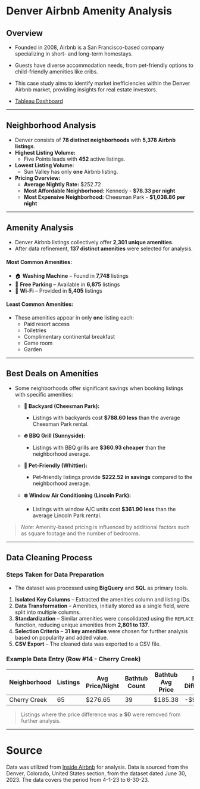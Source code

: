 # **Denver Airbnb Amenity Analysis**

## **Overview**  
- Founded in 2008, Airbnb is a San Francisco-based company specializing in short- and long-term homestays.  
- Guests have diverse accommodation needs, from pet-friendly options to child-friendly amenities like cribs.  
- This case study aims to identify market inefficiencies within the Denver Airbnb market, providing insights for real estate investors.  

- [Tableau Dashboard
](https://public.tableau.com/views/AirbnbAmenitiesinDenver/Dashboard1?:language=en-US&:sid=&:redirect=auth&:display_count=n&:origin=viz_share_link)

---

## **Neighborhood Analysis**  

- Denver consists of **78 distinct neighborhoods** with **5,378 Airbnb listings**.  
- **Highest Listing Volume:**  
  - Five Points leads with **452** active listings.  
- **Lowest Listing Volume:**  
  - Sun Valley has only **one** Airbnb listing.  
- **Pricing Overview:**  
  - **Average Nightly Rate:** $252.72  
  - **Most Affordable Neighborhood:** Kennedy - **$78.33 per night**  
  - **Most Expensive Neighborhood:** Cheesman Park - **$1,038.86 per night**  

---

## **Amenity Analysis**

- Denver Airbnb listings collectively offer **2,301 unique amenities**.  
- After data refinement, **137 distinct amenities** were selected for analysis.  

#### **Most Common Amenities:**  
- 🏠 **Washing Machine** – Found in **7,748** listings  
- 🚗 **Free Parking** – Available in **6,875** listings  
- 📶 **Wi-Fi** – Provided in **5,405** listings  

#### **Least Common Amenities:**  
- These amenities appear in only **one** listing each:  
  - Paid resort access  
  - Toiletries  
  - Complimentary continental breakfast  
  - Game room  
  - Garden  

---

## **Best Deals on Amenities**  

- Some neighborhoods offer significant savings when booking listings with specific amenities:

  - **🏡 Backyard (Cheesman Park):**  
    - Listings with backyards cost **$788.60 less** than the average Cheesman Park rental.  

  - **🔥 BBQ Grill (Sunnyside):**  
    - Listings with BBQ grills are **$360.93 cheaper** than the neighborhood average.  

  - **🐶 Pet-Friendly (Whittier):**  
    - Pet-friendly listings provide **$222.52 in savings** compared to the neighborhood average.  

  - **❄️ Window Air Conditioning (Lincoln Park):**  
    - Listings with window A/C units cost **$361.90 less** than the average Lincoln Park rental.  

> *Note:* Amenity-based pricing is influenced by additional factors such as square footage and the number of bedrooms.

---

## **Data Cleaning Process**  
### **Steps Taken for Data Preparation**  
- The dataset was processed using **BigQuery** and **SQL** as primary tools.  

1. **Isolated Key Columns** – Extracted the amenities column and listing IDs.  
2. **Data Transformation** – Amenities, initially stored as a single field, were split into multiple columns.  
3. **Standardization** – Similar amenities were consolidated using the `REPLACE` function, reducing unique amenities from **2,801 to 137**.  
4. **Selection Criteria** – **31 key amenities** were chosen for further analysis based on popularity and added value.  
5. **CSV Export** – The cleaned data was exported to a CSV file.  

### **Example Data Entry (Row #14 - Cherry Creek)**  
| Neighborhood  | Listings | Avg Price/Night | Bathtub Count | Bathtub Avg Price | Price Difference |  
|--------------|----------|----------------|--------------|----------------|-----------------|  
| Cherry Creek | 65       | $276.65        | 39           | $185.38        | -$91.26         |  

> Listings where the price difference was **≥ $0** were removed from further analysis.  

---

# Source
Data was utilized from [Inside Airbnb](https://insideairbnb.com/get-the-data/) for analysis.
Data is sourced from the Denver, Colorado, United States section, from the dataset dated June 30, 2023.
The data covers the period from 4-1-23 to 6-30-23.



